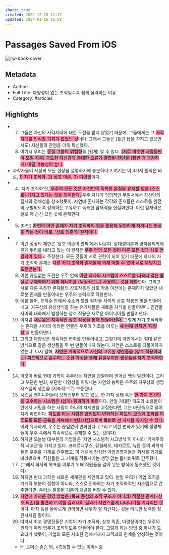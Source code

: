 ```yaml
---
share: true
created: 2022-12-20 12:17
updated: 2024-01-16 16:58
---
```


# Passages Saved From iOS

![rw-book-cover](https://readwise-assets.s3.amazonaws.com/static/images/default-book-icon-4.11327a2af05a.png)

## Metadata
- Author: 
- Full Title: 다양성이 없는 조직일수록 쉽게 몰락하는 이유
- Category: #articles

## Highlights
- 7. 그들은 자신의 사각지대에 대한 도전을 받지 않았기 때문에, 그들에게는 그 <mark style="background: #FF5582A6;">사각지대를 인식할 기회가 없었던 것</mark>이다. 그래서 그들은 (틀린 답을 가지고 있으면서도) 자신들의 관점을 더욱 확신했다.
  8. 여기서 우리는 <mark style="background: #FF5582A6;">동질 그룹의 위험성</mark>을 (쉽게) 알 수 있다. <mark style="background: #FF5582A6;">(서로 비슷한 사람들만이 모일 경우) 과도한 자신감과 중대한 오류가 결합된 판단을 (훨씬 더 과감하게) 내릴 가능성이 높다.</mark>
- 과학자들이 세상의 모든 현상을 설명하기에 충분하다고 여기는 이 3가지 원칙은 바로, <mark style="background: #FF5582A6;">1) 자기 조직화, 2) 상호 의존, 3) 다양성</mark>이다.
- 4. ‘자기 조직화’란,<mark style="background: #FF5582A6;"> 우주의 모든 것은 자신만의 독특한 본질을 유지할 힘을 (스스로) 가지고 있다는 것을 의미한다. </mark>우주 자체가 임의적인 무질서에서 자신만의 질서와 정체성을 창조했듯이, 자연에 존재하는 각각의 존재들은 스스로를 완전히 구별되도록 정의하는 고유하고 독특한 잠재력을 현실화한다. 이런 잠재력은 실로 매 순간 모든 곳에 존재한다.
- 5. (다만) <mark style="background: #FF5582A6;">자연의 어떤 존재가 자기 조직화의 힘을 활용해 무한하게 자라나는 현상을 막는 것이 바로, ‘상호 의존’의 원칙이다.</mark>
- 7. 이런 성장의 제한은 ‘상호 의존의 원칙’에서 나온다. 상대성이론과 양자물리학에 깊게 뿌리를 내리고 있는 이 원칙은 <mark style="background: #FF5582A6;">우주 안의 모든 것이 다른 모든 것과 상호 연결되어 있다</mark>고 주장한다. 모든 것들이 서로 관련이 되어 있기 때문에 하나의 자기 조직화 존재는 <mark style="background: #FF5582A6;">다른 자기 조직화 존재들에 의해 어쩔 수 없이 서로 부딪치고 도전받는다.</mark>
  8. 이런 끊임없는 도전은 우주 안에 <mark style="background: #FF5582A6;">어떤 하나의 시스템이 스스로를 더욱더 많은 물질로 구체화하기 위해 에너지를 (독점적으로) 사용하는 것을 제한</mark>한다. 그리고 서로 다른 독특한 존재들의 상호작용은 상호 작용 이전에는 존재하지 않았던 새로운 존재를 만들어내는 우주의 능력으로 작용한다.
  9. 예를 들어, 은하수 안에서 수소와 헬륨 원자들 사이의 상호 작용은 별을 만들어내고, 지구상의 유성생식을 하는 유기체들은 새로운 자식을 만들어낸다. 인간들 사이의 대화에서 발생하는 상호 작용은 새로운 아이디어를 만들어낸다.
  10. 이처럼 <mark style="background: #FF5582A6;">새로움은 지속적인 상호 작용을 통해 만들어진다. </mark>그렇게 자기 조직화하는 존재들 사이의 이러한 연결은 우주의 기초를 이루는 <mark style="background: #FF5582A6;">세 번째 원칙인 ‘다양성’</mark>을 만들어낸다.
  11. 그리고 다양성은 계속적인 변화를 만들어내고, 그렇기에 자연에서는 절대 같은 방식으로 같은 생산품을 두 번 만들어내지 않는다. 자연은 스스로를 되풀이하지 않는다. 다시 말해, <mark style="background: #FF5582A6;">자연은 계속적으로 자신의 고유한 생산품을 (상호 작용이라는) 피드백으로 흡수하는 순환 과정을 통해 유일무이한 생상품을 자기 조직화한다.</mark>
- 14. 이것이 바로 현대 과학이 우주라는 자연을 관찰하며 얻어낸 핵심 발견이다. 그리고 부단한 변화, 부단한 다양성을 이뤄내는 자연의 능력은 우주와 지구상의 생명 시스템의 생존을 (지속적으로) 보증한다.
  15. 시스템 엔지니어들이 오래전부터 알고 있듯, 한 가지 상태 혹은 <mark style="background: #FF5582A6;">한 가지 조건만을 고수하는 시스템은 (쉽게) 붕괴하기 마련</mark>이다. 만일 거대한 파도의 소용돌이 안에서 서핑을 하는 사람이 하나의 자세만을 고집한다면, 그는 바닷속으로 떨어지기 마련이다. <mark style="background: #FF5582A6;">파도를 타는 사람은 끊임없이 변화하는 파도의 모습과 조화를 이루도록 모든 근육을 계속해서 변화시킴으로써 똑바로 선 자세를 유지할 수 있다.</mark> 이와 유사하게, 우주는 끊임없이 변화한다. (그리고 이런 변화가 있기에 생명체들이 우주 속에서 지속적으로 존재할 수 있는 것이다)
  16. 하지만 오늘날 대부분의 기업들은 ‘자연 시스템적 사고방식’이 아니라 ‘기계주의적 사고관’을 가지고 있다. 코페르니쿠스, 갈릴레오, 데카르트, 뉴튼 등의 과학자들은 우주를 기계로 간주했고, 이 개념에 찬성한 기업경영자들은 회사를 기계로 바라봤으며, 직원들은 그 기계를 작동시키는 생명 없는 톱니바퀴로 간주했다.
  17. (그래서 회사의 목표를 이루기 위해 직원들을 갈아 넣는 방식에 동조했던 것이다)
  18. 하지만 현대 과학은 새로운 세계관을 제안하고 있다. 만일 우리가 기업 조직을 기계적 부분의 집합이 아니라, 스스로 진화하는 자기 조직화적인 시스템으로 간주한다면, 우리는 잘못된 기존의 개념을 버릴 수 있다.
  19. <mark style="background: #FF5582A6;">자연에 가까운 경영 방법은 (목표 중심의 조직 구조가 아니라) 적절한 관계(=상호 의존)를 발견하고 이를 길러내어 결과가 자연스럽게 나타나기를 기다리는 것</mark>이다. 마치 흙을 올바르게 관리하면 나무가 잘 자란다는 것을 터득한 노력한 정원사처럼 말이다.
  20. 따라서 최고 경영진들은 기업이 자기 조직화, 상호 의존, 다양성이라는 우주의 원칙에 따라 업무가 조직되도록 만들어야 한다. 그렇게 하는 방법 중 하나가 도요타가 했듯이, 기업의 모든 사소한 점에서까지 고객과의 관계를 양성하는 것이다.
  - H. 토머슨 존슨 외, <측정할 수 없는 이익> 중
